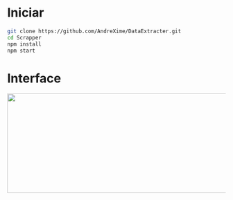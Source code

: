 # Iniciar
```bash
git clone https://github.com/AndreXime/DataExtracter.git
cd Scrapper
npm install
npm start
```
# Interface
<img height="230" width="800" src="https://github.com/user-attachments/assets/a07d4510-a93c-4685-afde-3cdc1c9cff47" >
